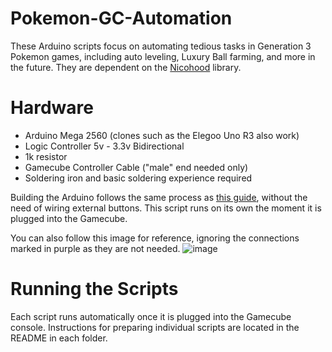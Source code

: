 # Pokemon-GC-Automation

These Arduino scripts focus on automating tedious tasks in Generation 3 Pokemon games, including auto leveling, Luxury Ball farming, and more in the future. They are dependent on the [Nicohood](https://github.com/NicoHood/Nintendo) library.

# Hardware
- Arduino Mega 2560 (clones such as the Elegoo Uno R3 also work)
- Logic Controller 5v - 3.3v Bidirectional
- 1k resistor
- Gamecube Controller Cable ("male" end needed only)
- Soldering iron and basic soldering experience required

Building the Arduino follows the same process as [this guide](https://docs.google.com/document/d/1ndV4E_w2ThAv9LpbjEzRDWwMj0uBWB9YqbvkHV35X5w/edit?tab=t.0), without the need of wiring external buttons. This script runs on its own the moment it is plugged into the Gamecube.

You can also follow this image for reference, ignoring the connections marked in purple as they are not needed.
![image](https://github.com/user-attachments/assets/ff21f7c1-01c5-450c-ae97-df33a9cc20b8)

# Running the Scripts
Each script runs automatically once it is plugged into the Gamecube console. Instructions for preparing individual scripts are located in the README in each folder.
